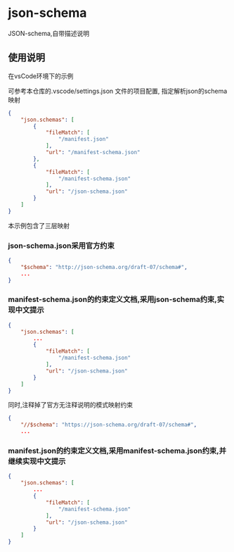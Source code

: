 # json-schema
JSON-schema,自带描述说明

## 使用说明

在vsCode环境下的示例

可参考本仓库的.vscode/settings.json 文件的项目配置, 指定解析json的schema映射

``` json
{
    "json.schemas": [
        {
            "fileMatch": [
                "/manifest.json"
            ],
            "url": "/manifest-schema.json"
        },
        {
            "fileMatch": [
                "/manifest-schema.json"
            ],
            "url": "/json-schema.json"
        }
    ]
}
```

本示例包含了三层映射

### json-schema.json采用官方约束

``` json
{
    "$schema": "http://json-schema.org/draft-07/schema#",
    ...
}
```

### manifest-schema.json的约束定义文档,采用json-schema约束,实现中文提示

``` json
{
    "json.schemas": [
        ...
        {
            "fileMatch": [
                "/manifest-schema.json"
            ],
            "url": "/json-schema.json"
        }
    ]
}
```

同时,注释掉了官方无注释说明的模式映射约束

``` json
{
    "//$schema": "https://json-schema.org/draft-07/schema#",
    ...
```

### manifest.json的约束定义文档,采用manifest-schema.json约束,并继续实现中文提示

``` json
{
    "json.schemas": [
        ...
        {
            "fileMatch": [
                "/manifest-schema.json"
            ],
            "url": "/json-schema.json"
        }
    ]
}
```
